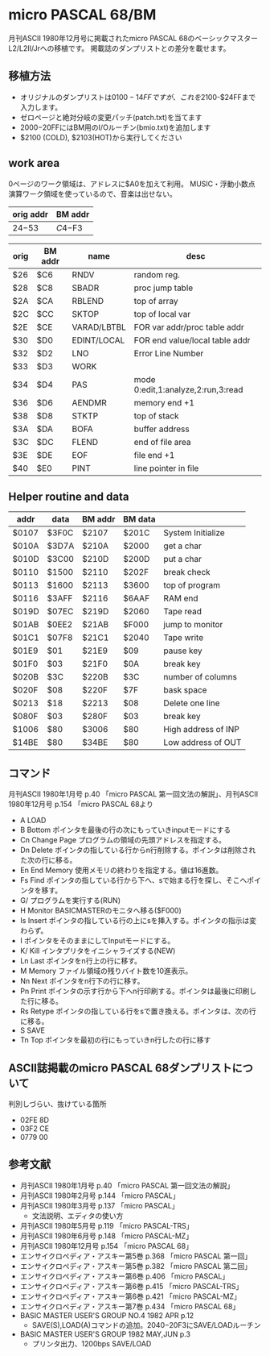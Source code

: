 # micro PASCAL 68/BM

月刊ASCII 1980年12月号に掲載されたmicro PASCAL 68のベーシックマスターL2/L2II/Jrへの移植です。 掲載誌のダンプリストとの差分を載せます。

## 移植方法

- オリジナルのダンプリストは$0100-14FFですが、これを$2100-$24FFまで入力します。
- ゼロページと絶対分岐の変更パッチ(patch.txt)を当てます
- $2000-$20FFにはBM用のI/Oルーチン(bmio.txt)を追加します
- $2100 (COLD), $2103(HOT)から実行してください

## work area

0ページのワーク領域は、アドレスに$A0を加えて利用。
MUSIC・浮動小数点演算ワーク領域を使っているので、音楽は出せない。

|orig addr	|BM addr	|
|-----------|-----------|
|$24-$53	|$C4-$F3	|

|orig	|BM addr	|name		|desc								|
|-------|-----------|-----------|-----------------------------------|
|$26	|$C6		|RNDV		|random reg.						|
|$28	|$C8		|SBADR		|proc jump table					|
|$2A	|$CA		|RBLEND		|top of array						|
|$2C	|$CC		|SKTOP		|top of local var					|
|$2E	|$CE		|VARAD/LBTBL|FOR var addr/proc table addr		|
|$30	|$D0		|EDINT/LOCAL|FOR end value/local table addr		|
|$32	|$D2		|LNO		|Error Line Number					|
|$33	|$D3		|WORK		|									|
|$34	|$D4		|PAS		|mode 0:edit,1:analyze,2:run,3:read	|
|$36	|$D6		|AENDMR		|memory end +1						|
|$38	|$D8		|STKTP		|top of stack						|
|$3A	|$DA		|BOFA		|buffer address						|
|$3C	|$DC		|FLEND		|end of file area					|
|$3E	|$DE		|EOF		|file end +1						|
|$40	|$E0		|PINT		|line pointer in file				|


## Helper routine and data

|addr	|data	|BM addr|BM data|					|
|-------|-------|-------|-------|-------------------|
|$0107	|$3F0C	|$2107	|$201C	|System Initialize	|
|$010A	|$3D7A	|$210A	|$2000	|get a char			|
|$010D	|$3C00	|$210D	|$200D	|put a char			|
|$0110	|$1500	|$2110	|$202F	|break check		|
|$0113	|$1600	|$2113	|$3600	|top of program		|
|$0116	|$3AFF	|$2116	|$6AAF	|RAM end			|
|$019D	|$07EC	|$219D	|$2060	|Tape read			|
|$01AB	|$0EE2	|$21AB	|$F000	|jump to monitor	|
|$01C1	|$07F8	|$21C1	|$2040	|Tape write			|
|$01E9	|$01	|$21E9	|$09	|pause key			|
|$01F0	|$03	|$21F0	|$0A	|break key			|
|$020B	|$3C	|$220B	|$3C	|number of columns	|
|$020F	|$08	|$220F	|$7F	|bask space			|
|$0213	|$18	|$2213	|$08	|Delete one line	|
|$080F	|$03	|$280F	|$03	|break key			|
|$1006	|$80	|$3006	|$80	|High address of INP|
|$14BE	|$80	|$34BE	|$80	|Low  address of OUT|

## コマンド

月刊ASCII 1980年1月号 p.40 「micro PASCAL 第一回文法の解説」、月刊ASCII 1980年12月号 p.154  「micro PASCAL 68より

- A		LOAD
- B		Bottom		ポインタを最後の行の次にもっていきinputモードにする
- Cn	Change Page	プログラムの領域の先頭アドレスを指定する。
- Dn	Delete		ポインタの指している行からn行削除する。ポインタは削除された次の行に移る。
- En	End Memory	使用メモリの終わりを指定する。値は16進数。	
- Fs	Find		ポインタの指している行から下へ、sで始まる行を探し、そこへポインタを移す。
- G/				プログラムを実行する(RUN)
- H		Monitor		BASICMASTERのモニタへ移る($F000)
- Is	Insert		ポインタの指している行の上にsを挿入する。ポインタの指示は変わらず。
- I					ポインタをそのままにしてInputモードにする。
- K/	Kill		インタプリタをイニシャライズする(NEW)
- Ln	Last		ポインタをn行上の行に移す。
- M		Memory		ファイル領域の残りバイト数を10進表示。
- Nn	Next		ポインタをn行下の行に移す。
- Pn	Print		ポインタの示す行から下へn行印刷する。ポインタは最後に印刷した行に移る。
- Rs	Retype		ポインタの指している行をsで置き換える。ポインタは、次の行に移る。
- S		SAVE
- Tn	Top			ポインタを最初の行にもっていきn行したの行に移す

## ASCII誌掲載のmicro PASCAL 68ダンプリストについて

判別しづらい、抜けている箇所

- 02FE 8D
- 03F2 CE
- 0779 00

## 参考文献

- 月刊ASCII 1980年1月号 p.40 「micro PASCAL 第一回文法の解説」
- 月刊ASCII 1980年2月号 p.144 「micro PASCAL」
- 月刊ASCII 1980年3月号 p.137 「micro PASCAL」
    - 文法説明、エディタの使い方
- 月刊ASCII 1980年5月号 p.119 「micro PASCAL-TRS」
- 月刊ASCII 1980年6月号 p.148 「micro PASCAL-MZ」
- 月刊ASCII 1980年12月号 p.154  「micro PASCAL 68」
- エンサイクロペディア・アスキー第5巻 p.368 「micro PASCAL 第一回」 
- エンサイクロペディア・アスキー第5巻 p.382 「micro PASCAL 第二回」
- エンサイクロペディア・アスキー第6巻 p.406 「micro PASCAL」
- エンサイクロペディア・アスキー第6巻 p.415 「micro PASCAL-TRS」
- エンサイクロペディア・アスキー第6巻 p.421 「micro PASCAL-MZ」
- エンサイクロペディア・アスキー第7巻 p.434 「micro PASCAL 68」
- BASIC MASTER USER'S GROUP NO.4 1982 APR p.12
    - SAVE(S),LOAD(A)コマンドの追加。$2040-$20F3にSAVE/LOADルーチン
- BASIC MASTER USER'S GROUP      1982 MAY,JUN p.3
    - プリンタ出力、1200bps SAVE/LOAD
